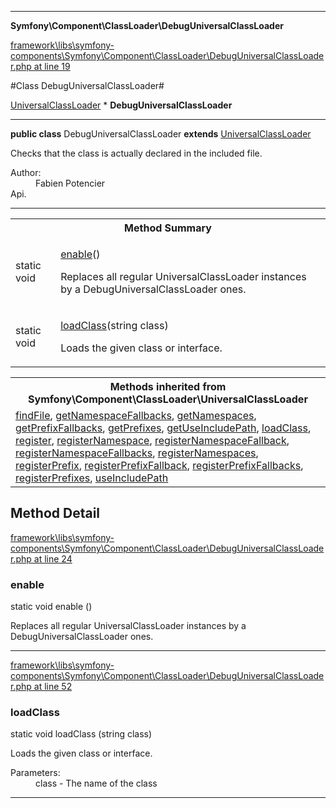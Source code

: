 

- - -

**Symfony\Component\ClassLoader\DebugUniversalClassLoader**


<a href="https://github.com/JeyDotC/Hirudo/blob/master/framework/libs/symfony-components/Symfony/Component/ClassLoader/DebugUniversalClassLoader.php#L19" target='_blank'>framework\libs\symfony-components\Symfony\Component\ClassLoader\DebugUniversalClassLoader.php at line 19</a>

#Class DebugUniversalClassLoader#

<a href="https://github.com/JeyDotC/Hirudo-docs/blob/master/symfony/component/classloader/UniversalClassLoader.md">UniversalClassLoader</a>
    * **DebugUniversalClassLoader**




- - -

<p><strong>public  class</strong> <span>DebugUniversalClassLoader</span>
<strong>extends</strong> <a href="https://github.com/JeyDotC/Hirudo-docs/blob/master/symfony/component/classloader/UniversalClassLoader.md">UniversalClassLoader</a>

</p>

<div class="comment" id="overview_description"><p>Checks that the class is actually declared in the included file.</p></div>

<dl>
<dt>Author:</dt>
<dd>Fabien Potencier <fabien@symfony.com></dd>
<dt>Api.</dt>
</dl>


- - -

<table id="summary_method">
<tr><th colspan="2">Method Summary</th></tr>
<tr>
<td><span class='k'>static </span> <span class='nx'>void</span></td>
<td class="description"><p class="name"><a href="#enable">enable</a>()</p><p class="description">Replaces all regular UniversalClassLoader instances by a DebugUniversalClassLoader ones.</p></td>
</tr>
<tr>
<td><span class='k'>static </span> <span class='nx'>void</span></td>
<td class="description"><p class="name"><a href="#loadclass">loadClass</a>(string class)</p><p class="description">Loads the given class or interface.</p></td>
</tr>
</table>

<table class="inherit">
<tr><th colspan="2">Methods inherited from Symfony\Component\ClassLoader\UniversalClassLoader</th></tr>
<tr><td><a href="https://github.com/JeyDotC/Hirudo-docs/blob/master/symfony/component/classloader/UniversalClassLoader.md#findFile">findFile</a>, <a href="https://github.com/JeyDotC/Hirudo-docs/blob/master/symfony/component/classloader/UniversalClassLoader.md#getNamespaceFallbacks">getNamespaceFallbacks</a>, <a href="https://github.com/JeyDotC/Hirudo-docs/blob/master/symfony/component/classloader/UniversalClassLoader.md#getNamespaces">getNamespaces</a>, <a href="https://github.com/JeyDotC/Hirudo-docs/blob/master/symfony/component/classloader/UniversalClassLoader.md#getPrefixFallbacks">getPrefixFallbacks</a>, <a href="https://github.com/JeyDotC/Hirudo-docs/blob/master/symfony/component/classloader/UniversalClassLoader.md#getPrefixes">getPrefixes</a>, <a href="https://github.com/JeyDotC/Hirudo-docs/blob/master/symfony/component/classloader/UniversalClassLoader.md#getUseIncludePath">getUseIncludePath</a>, <a href="https://github.com/JeyDotC/Hirudo-docs/blob/master/symfony/component/classloader/UniversalClassLoader.md#loadClass">loadClass</a>, <a href="https://github.com/JeyDotC/Hirudo-docs/blob/master/symfony/component/classloader/UniversalClassLoader.md#register">register</a>, <a href="https://github.com/JeyDotC/Hirudo-docs/blob/master/symfony/component/classloader/UniversalClassLoader.md#registerNamespace">registerNamespace</a>, <a href="https://github.com/JeyDotC/Hirudo-docs/blob/master/symfony/component/classloader/UniversalClassLoader.md#registerNamespaceFallback">registerNamespaceFallback</a>, <a href="https://github.com/JeyDotC/Hirudo-docs/blob/master/symfony/component/classloader/UniversalClassLoader.md#registerNamespaceFallbacks">registerNamespaceFallbacks</a>, <a href="https://github.com/JeyDotC/Hirudo-docs/blob/master/symfony/component/classloader/UniversalClassLoader.md#registerNamespaces">registerNamespaces</a>, <a href="https://github.com/JeyDotC/Hirudo-docs/blob/master/symfony/component/classloader/UniversalClassLoader.md#registerPrefix">registerPrefix</a>, <a href="https://github.com/JeyDotC/Hirudo-docs/blob/master/symfony/component/classloader/UniversalClassLoader.md#registerPrefixFallback">registerPrefixFallback</a>, <a href="https://github.com/JeyDotC/Hirudo-docs/blob/master/symfony/component/classloader/UniversalClassLoader.md#registerPrefixFallbacks">registerPrefixFallbacks</a>, <a href="https://github.com/JeyDotC/Hirudo-docs/blob/master/symfony/component/classloader/UniversalClassLoader.md#registerPrefixes">registerPrefixes</a>, <a href="https://github.com/JeyDotC/Hirudo-docs/blob/master/symfony/component/classloader/UniversalClassLoader.md#useIncludePath">useIncludePath</a></td></tr></table>

<h2 id="detail_method">Method Detail</h2>

<a href="https://github.com/JeyDotC/Hirudo/blob/master/framework/libs/symfony-components/Symfony/Component/ClassLoader/DebugUniversalClassLoader.php#L24" target='_blank'>framework\libs\symfony-components\Symfony\Component\ClassLoader\DebugUniversalClassLoader.php at line 24</a>

<h3 id="enable()">enable</h3>
<span class='k'>static </span> <span class='nx'>void</span> <span class='nf'>enable</span> ()

<div class="details">
<p>Replaces all regular UniversalClassLoader instances by a DebugUniversalClassLoader ones.</p>
</div>

- - -


<a href="https://github.com/JeyDotC/Hirudo/blob/master/framework/libs/symfony-components/Symfony/Component/ClassLoader/DebugUniversalClassLoader.php#L52" target='_blank'>framework\libs\symfony-components\Symfony\Component\ClassLoader\DebugUniversalClassLoader.php at line 52</a>

<h3 id="loadClass()">loadClass</h3>
<span class='k'>static </span> <span class='nx'>void</span> <span class='nf'>loadClass</span> (string class)

<div class="details">
<p>Loads the given class or interface.</p><dl>
<dt>Parameters:</dt>
<dd>class - The name of the class</dd>
</dl>

</div>

- - -

